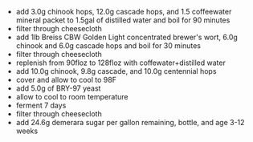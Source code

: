 - add 3.0g chinook hops, 12.0g cascade hops, and 1.5 coffeewater mineral packet to 1.5gal of distilled water and boil for 90 minutes
- filter through cheesecloth
- add 1lb Breiss CBW Golden Light concentrated brewer's wort, 6.0g chinook and 6.0g cascade hops and boil for 30 minutes
- filter through cheesecloth
- replenish from 90floz to 128floz with coffewater+distilled water
- add 10.0g chinook, 9.8g cascade, and 10.0g centennial hops
- cover and allow to cool to 98F
- add 5.0g of BRY-97 yeast
- allow to cool to room temperature
- ferment 7 days
- filter through cheesecloth
- add 24.6g demerara sugar per gallon remaining, bottle, and age 3-12 weeks
